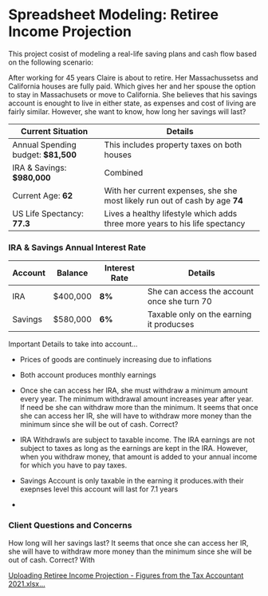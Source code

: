# Spreadsheet Modeling: Retiree Income Projection

This project cosist of modeling a real-life saving plans and cash flow based on the following scenario:

After working for 45 years Claire is about to retire. Her Massachussetss and California houses are fully paid. Which gives her and her spouse the option to stay in Massachusets or move to California. She believes that his savings account is enought to live in either state, as expenses and cost of living are fairly similar. However, she want to know, how long her savings will last?


| Current Situation                       | Details
|---------------------------------| -------------------------------------------------------------------------------------------------------------------------------- |
| Annual Spending budget: **$81,500**     | This includes property taxes on both houses                                                                          |
| IRA & Savings: **$980,000**         | Combined                                                                                                                           |  
| Current Age: **62**                 | With her current expenses, she she most likely run out of cash by age **74**  |  
| US Life Spectancy: **77.3**         | Lives a healthy lifestyle which adds three more years to his life spectancy                                                                                      |
### IRA & Savings Annual Interest Rate

| Account | Balance | Interest Rate | Details |
| --- | --- | --- | ---|
| IRA | $400,000  | **8%** | She can access the account once she turn 70
| Savings | $580,000 | **6%**  | Taxable only on the earning it producses


Important Details to take into account...

- Prices of goods are continuely increasing due to inflations
- Both account produces monthly earnings 
- Once she can access her IRA, she must withdraw a minimum amount every year. The minimum withdrawal amount increases year after year. If need be she can withdraw more than the minimum.  It seems that once she can access her IR, she  will have to withdraw more money than the minimum since she will be out of cash. Correct?

- IRA Withdrawls are subject to taxable income. The IRA earnings are not subject to taxes as long as the earnings are kept in the IRA. However, when you withdraw money, that amount is added to your annual income for which you have to pay taxes.

- Savings Account is only taxable in the earning it produces.with their exepnses level this account will last for 7.1 years
- 

###  Client Questions and Concerns
How long will her savings last?
It seems that once she can access her IR, she will have to withdraw more money than the minimum since she will be out of cash. Correct?
With 


[Uploading Retiree Income Projection - Figures from the Tax Accountant 2021.xlsx…]()




